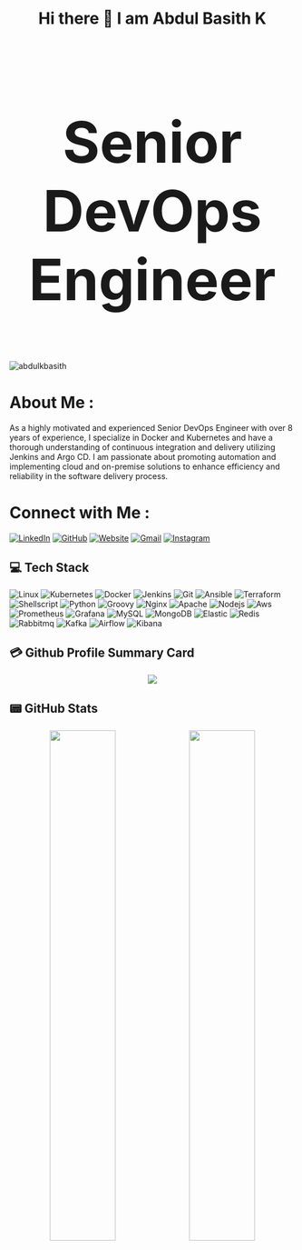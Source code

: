 <h1 align="center">  Hi there 👋  I am Abdul Basith K </h1>
<h2 align="center" style="font-size: 100px;"> Senior DevOps Engineer</h2>

<p align="left"> <img src="https://komarev.com/ghpvc/?username=abdulkbasith&label=Views&color=blue&style=plastic&style=for-the-badge" alt="abdulkbasith" /> </p>

# About Me :
As a highly motivated and experienced Senior DevOps Engineer with over 8 years of experience, I specialize in Docker and Kubernetes and have a thorough understanding of continuous integration and delivery utilizing Jenkins and Argo CD. I am passionate about promoting automation and implementing cloud and on-premise solutions to enhance efficiency and reliability in the software delivery process.

# Connect with Me :
[![LinkedIn](https://img.shields.io/badge/LinkedIn-0077B5?style=for-the-badge&logo=linkedin&logoColor=white)](https://linkedin.com/in/abdul-basith-k) [![GitHub](https://img.shields.io/badge/GitHub-100000?style=for-the-badge&logo=github&logoColor=white)](github.com/abdulkbasith) [![Website](https://img.shields.io/badge/website-000000?style=for-the-badge&logo=About.me&logoColor=white)](https://www.abdul-basith.com/) [![Gmail](https://img.shields.io/badge/Gmail-D14836?style=for-the-badge&logo=gmail&logoColor=white)](abdulbasith9513@gmail.com) [![Instagram](https://img.shields.io/badge/Instagram-E4405F?style=for-the-badge&logo=instagram&logoColor=white)](https://www.instagram.com/abdul.k.basith)

## 💻 Tech Stack
![Linux](https://img.shields.io/badge/Linux-FCC624?style=for-the-badge&logo=linux&logoColor=black) ![Kubernetes](https://img.shields.io/badge/kubernetes-326ce5.svg?&style=for-the-badge&logo=kubernetes&logoColor=white) ![Docker](https://img.shields.io/badge/Docker-2CA5E0?style=for-the-badge&logo=docker&logoColor=white) ![Jenkins](https://img.shields.io/badge/Jenkins-D24939?style=for-the-badge&logo=Jenkins&logoColor=white) ![Git](https://img.shields.io/badge/GIT-E44C30?style=for-the-badge&logo=git&logoColor=white) ![Ansible](https://img.shields.io/badge/Ansible-000000?style=for-the-badge&logo=ansible&logoColor=white) ![Terraform](https://img.shields.io/badge/Terraform-7B42BC?style=for-the-badge&logo=terraform&logoColor=white) ![Shellscript](https://img.shields.io/badge/Shell_Script-121011?style=for-the-badge&logo=gnu-bash&logoColor=white) ![Python](https://img.shields.io/badge/Python-FFD43B?style=for-the-badge&logo=python&logoColor=blue) ![Groovy](https://img.shields.io/badge/apache%20Groovy-4298B8?style=for-the-badge&logo=apachegroovy&logoColor=white) ![Nginx](https://img.shields.io/badge/Nginx-009639?style=for-the-badge&logo=nginx&logoColor=white) ![Apache](https://img.shields.io/badge/Apache-D22128?style=for-the-badge&logo=Apache&logoColor=white) ![Nodejs](https://img.shields.io/badge/Node.js-339933?style=for-the-badge&logo=nodedotjs&logoColor=white) ![Aws](https://img.shields.io/badge/Amazon_AWS-FF9900?style=for-the-badge&logo=amazonaws&logoColor=white) ![Prometheus](https://img.shields.io/badge/Prometheus-000000?style=for-the-badge&logo=prometheus&labelColor=000000
) ![Grafana](https://img.shields.io/badge/Grafana-F2F4F9?style=for-the-badge&logo=grafana&logoColor=orange&labelColor=F2F4F9
) ![MySQL](https://img.shields.io/badge/MySQL-005C84?style=for-the-badge&logo=mysql&logoColor=white) ![MongoDB](https://img.shields.io/badge/MongoDB-4EA94B?style=for-the-badge&logo=mongodb&logoColor=white) ![Elastic](https://img.shields.io/badge/Elastic_Search-005571?style=for-the-badge&logo=elasticsearch&logoColor=white
) ![Redis](https://img.shields.io/badge/redis-%23DD0031.svg?&style=for-the-badge&logo=redis&logoColor=white) ![Rabbitmq](https://img.shields.io/badge/rabbitmq-%23FF6600.svg?&style=for-the-badge&logo=rabbitmq&logoColor=whit) ![Kafka](https://img.shields.io/badge/Apache_Kafka-231F20?style=for-the-badge&logo=apache-kafka&logoColor=white) ![Airflow](https://img.shields.io/badge/Airflow-017CEE?style=for-the-badge&logo=Apache%20Airflow&logoColor=white) ![Kibana](https://img.shields.io/badge/Kibana-005571?style=for-the-badge&logo=Kibana&logoColor=white)


## 💳 Github Profile Summary Card
<p align="center">
  <img src="https://github-profile-summary-cards.vercel.app/api/cards/profile-details?username=abdulkbasith&theme=vue"/>
</p>

## 📟 GitHub Stats
<p align="center">
        <img width="48%" src="https://github-readme-stats.vercel.app/api?username=abdulkbasith&show_icons=true&theme=vue" />
        <img width="48%" src="https://github-readme-streak-stats.herokuapp.com/?user=abdulkbasith&theme=vue" />
</p>


<!--
**abdulkbasith/abdulkbasith** is a ✨ _special_ ✨ repository because its `README.md` (this file) appears on your GitHub profile.

Here are some ideas to get you started:

- 🔭 I’m currently working on ...
- 🌱 I’m currently learning ...
- 👯 I’m looking to collaborate on ...
- 🤔 I’m looking for help with ...
- 💬 Ask me about ...
- 📫 How to reach me: ...
- 😄 Pronouns: ...
- ⚡ Fun fact: ...
-->
